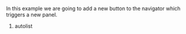 <properties date="2016-06-24"
SortOrder="7"
/>

In this example we are going to add a new button to the navigator which triggers a new panel.

 

1. autolist
